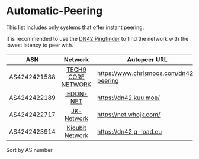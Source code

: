 # Automatic-Peering

This list includes only systems that offer instant peering.

It is recommended to use the [DN42 Pingfinder](https://dn42.us/peers/) to find the network with the lowest latency to peer with.

ASN           | Network  | Autopeer URL |
:------------:|:--------:|--------------|
AS4242421588 | [TECH9 CORE NETWORK](https://www.chrismoos.com/dn42-peering/) |https://www.chrismoos.com/dn42-peering |
AS4242422189 | [IEDON-NET](https://dn42.kuu.moe/) | https://dn42.kuu.moe/ |
AS4242422717 | [JK-Network](https://net.whojk.com/) | https://net.whojk.com/ |
AS4242423914 | [Kioubit Network](https://dn42.g-load.eu) |https://dn42.g-load.eu|

Sort by AS number
